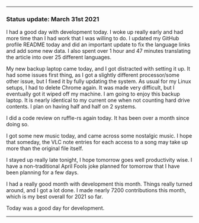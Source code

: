 
***

### Status update: March 31st 2021

I had a good day with development today. I woke up really early and had more time than I had work that I was willing to do. I updated my GitHub profile README today and did an important update to fix the language links and add some new data. I also spent over 1 hour and 47 minutes translating the article into over 25 different languages.

My new backup laptop came today, and I got distracted with setting it up. It had some issues first thing, as I got a slightly different processor/some other issue, but I fixed it by fully updating the system. As usual for my Linux setups, I had to delete Chrome again. It was made very difficult, but I eventually got it wiped off my machine. I am going to enjoy this backup laptop. It is nearly identical to my current one when not counting hard drive contents. I plan on having half and half on 2 systems.

I did a code review on ruffle-rs again today. It has been over a month since doing so.

I got some new music today, and came across some nostalgic music. I hope that someday, the VLC note entries for each access to a song may take up more than the original file itself.

I stayed up really late tonight, I hope tomorrow goes well productivity wise. I have a non-traditional April Fools joke planned for tomorrow that I have been planning for a few days.

I had a really good month with development this month. Things really turned around, and I got a lot done. I made nearly 7200 contributions this month, which is my best overall for 2021 so far.

Today was a good day for development.

***
